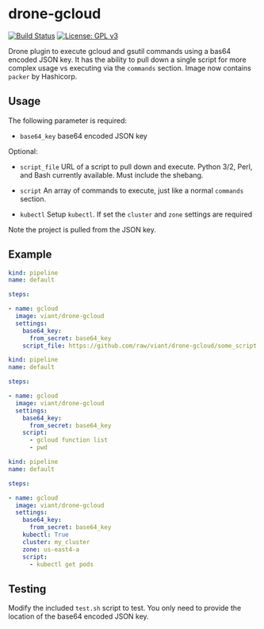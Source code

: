 # drone-gcloud
[![Build Status](https://cloud.drone.io/api/badges/viant/drone-gcloud/status.svg)](https://cloud.drone.io/viant/drone-gcloud)
[![License: GPL v3](https://img.shields.io/badge/License-GPLv3-blue.svg)](https://github.com/viant/drone-gcloud/blob/master/LICENSE)

Drone plugin to execute gcloud and gsutil commands using a bas64 encoded JSON key. It has the ability to pull down a single script for more complex usage vs executing via the `commands` section. Image now contains `packer` by Hashicorp. 

## Usage

The following parameter is required:

* `base64_key` base64 encoded JSON key

Optional:

* `script_file` URL of a script to pull down and execute. Python 3/2, Perl, and Bash currently available. Must include the shebang.

* `script` An array of commands to execute, just like a normal `commands` section.

* `kubectl` Setup `kubectl`. If set the `cluster` and `zone` settings are required 

Note the project is pulled from the JSON key.

## Example

```yaml
kind: pipeline
name: default

steps:

- name: gcloud
  image: viant/drone-gcloud
  settings:
    base64_key:
      from_secret: base64_key
    script_file: https://github.com/raw/viant/drone-gcloud/some_script.sh
```

```yaml
kind: pipeline
name: default

steps:

- name: gcloud
  image: viant/drone-gcloud
  settings:
    base64_key:
      from_secret: base64_key
    script:
      - gcloud function list
      - pwd
```

```yaml
kind: pipeline
name: default

steps:

- name: gcloud
  image: viant/drone-gcloud
  settings:
    base64_key:
      from_secret: base64_key
    kubectl: True
    cluster: my_cluster
    zone: us-east4-a
    script:
      - kubectl get pods
```

## Testing

Modify the included `test.sh` script to test. You only need to provide the location of the base64 encoded JSON key.
